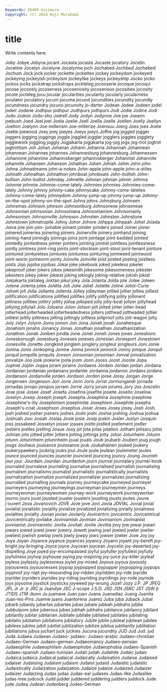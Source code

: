 ```yaml
---
Keywords: 26409 kojimura
Copyright: (C) 2024 Koji Murakami
---
```


# title

Write contents here.



Joby Jobye Jobyna jocant Jocasta jocasta Jocaste jocatory Jocelin Joceline
Jocelyn Jocelyne Jocelynne joch Jochabed Jochbed Jochebed Jochum Jock jock
jocker jockette jockettes jockey jockeydom jockeyed jockeying jockeyish jockeyism jockeylike
jockeys jockeyship Jocko jocko jockos jocks jockstrap jockstraps jockteleg jocooserie
jocoque jocoqui jocose jocosely jocoseness jocoseriosity jocoserious jocosities jocosity jocote
jocteleg jocu jocular jocularities jocularity jocularly jocularness joculator joculatory jocum
jocuma jocund jocundities jocundity jocundly jocundness jocundry jocuno jocunoity jo-darter
Jodean Jodee Jodeen jodel jodelr Jodene Jodhpur jodhpur Jodhpurs jodhpurs
Jodi Jodie Jodine Jodl Jodo Jodoin Jodo-shu Jodrell Jody Jodyn
Jodynne Joe joe Joeann joebush Joed Joel joel Joela Joelie
Joell Joella Joelle Joellen Joelly Joellyn Joelton Joelynn Joe-millerism Joe-millerize
Joensuu Joerg Joes joes Joete Joette joewood Joey joey joeyes
Joeys joeys Joffre jog jogged jogger joggers jogging joggings joggle
joggled joggler jogglers joggles jogglety jogglework joggling joggly Jogjakarta jogjakarta
jog-jog jogs jog-trot jogtrot jogtrottism Joh Johan Johanan Johann Johanna
Johannah Johannean johannean Johannes johannes Johannesburg johannesburg Johannessen Johannine johannine
Johannisberger johannisberger Johannist Johannite johannite Johansen Johanson Johathan Johen Johiah
Johm John john Johna Johnadreams john-a-nokes John-apple john-apple john-a-stiles Johnath
Johnathan Johnathon johnboat johnboats John-bullish John-bullism John-bullist Johnday Johnette Johnian
johnian johnin Johnna Johnnie johnnie Johnnie-come-lately Johnnies johnnies Johnnies-come-lately Johnny
johnny johnny-cake johnnycake Johnny-come-latelies Johnny-come-lately johnnydom Johnny-jump-up johnny-jump-up Johnny-on-the-spot johnny-on-the-spot
Johns johns Johnsburg Johnsen Johnsmas Johnson johnson Johnsonburg Johnsonese johnsonese
Johnsonian johnsonian Johnsoniana Johnsonianism Johnsonianly Johnsonism Johnsonville Johnsson Johnsten Johnston
Johnstone Johnstown johnstrupite Johny Johor Johore Johppa Johppah Johst Joiada
Joice joie join join- joinable joinant joinder joinders joined Joiner
joiner joinered joineries joinering joiners Joinerville joinery joinhand joining joining-hand
joiningly joinings joins joint jointage joint-bedded jointed jointedly jointedness jointer
jointers jointing jointist jointless jointlessness jointly jointress joint-ring joints joint-stockism
joint-stool joint-tenant jointure jointured jointureless jointures jointuress jointuring jointweed jointwood
joint-worm jointworm jointy Joinvile Joinville joist joisted joisting joistless joists
Jojo jojoba jojobas Jokai joke jokebook joked jokeless jokelet jokeproof
joker jokers jokes jokesmith jokesome jokesomeness jokester jokesters jokey jokier
jokiest joking jokingly joking-relative jokish jokist Jokjakarta joktaleg Joktan jokul
joky Jola Jolanta Jolda jole Jolee Joleen Jolene Jolenta joles
Joletta Joli Jolie Joliet Joliette Joline Joliot-Curie Jolivet joll Jolla
Jollanta Jollenta Jolley jolleyman jollied jollier jollies jolliest jollification jollifications
jollified jollifies jollify jollifying jollily jolliment jolliness jollities jollitry jollity
jollop jolloped jolly jolly-boat jollyer jollyhead jollying jollytail Jolo Joloano
Jolon Jolson jolt jolted jolter jolter-head jolterhead jolterheaded jolterheadedness jolters
jolthead joltheaded joltier joltiest joltily joltiness jolting joltingly joltless joltproof
jolts jolt-wagon jolty Joly Jolyn Jolynn Jomo jomon Jon Jona
Jonah jonah Jonahesque Jonahism jonahs Jonancy Jonas Jonathan jonathan Jonathanization
Jonathon Jonati Jonben jondla Jone Jonel Jonell Jones jones Jonesboro
Jonesborough Jonesburg Joneses joneses Jonesian Jonesport Jonestown Jonesville Jonette Jongkind
jonglem jonglery jongleur jongleurs Joni Jonie Jonina Jonis Jonkoping Jonme
Jonna jonnick jonnock Jonny jonque Jonquil jonquil jonquille jonquils Jonson
Jonsonian jonsonian Jonval jonvalization jonvalize Joo jook jookerie joola joom
Joon Jooss Joost Jooste Jopa Jophiel Joplin Joppa joram jorams
Jordaens Jordain Jordan jordan Jordana Jordanian jordanian jordanians jordanite Jordanna
jordanon Jordans jordans Jordanson Jordanville jorden Jordison Jordon joree Jorey
Jorgan Jorge Jorgensen Jorgenson Jori Jorie Jorin Joris Jorist Jormungandr
jornada jornadas joropo joropos jorram Jorrie Jorry jorum jorums Jory
Jos Joscelin Jose jose Josee Josef Josefa Josefina josefite joseite
Joseito Joselow Joselyn Josep Joseph joseph Josepha Josephina Josephine josephine
Josephine's-lily Josephinism josephinite Josephism Josephite josephs Joseph's-coat Josephson Josephus Joser
Joses Josey josey Josh Josh. josh joshed josher joshers joshes
Joshi joshi Joshia joshing Joshua joshua Joshuah Josi Josiah Josias
Josie josie Josip joskin Josler Joslyn Josquin joss jossakeed Josselyn
josser josses jostle jostled jostlement jostler jostlers jostles jostling Josue
Josy jot jota jotas jotation Jotham jotisaru jotisi Jotnian jots
jotted jotter jotters jotting jottings jotty Jotun Jotunheim Jotunn jotunn
Jotunnheim jotunnheim joual jouals Joub joubarb Joubert joug jough jougs
Jouhaux jouisance jouissance jouk Joukahainen jouked joukery joukerypawkery jouking jouks
joul Joule joule joulean joulemeter joules jounce jounced jounces jouncier
jounciest jouncing jouncy Joung Jounieh jour jour. Jourdain Jourdan Jourdanton
journ journal journalary journal-book journaled journalese journaling journalise journalised journalish
journalising journalism journalisms journalist journalistic journalistically journalists journalization journalize journalized
journalizer journalizes journalizing journalled journalling journals journey journeycake journeyed journeyer
journeyers journeying journeyings journeyman journeymen journeys journeywoman journeywomen journey-work journeywork
journeyworker journo jours joust jousted jouster jousters jousting jousts joutes
Jouve j'ouvert Jova Jovanovich JOVE Jove jove Jovi Jovia JOVIAL
Jovial jovial jovialist jovialistic joviality jovialize jovialized jovializing jovially jovialness
jovialties jovialty Jovian jovian Jovianly Jovicentric jovicentric Jovicentrical Jovicentrically jovilabe
Joviniamish Jovinian Jovinianism Jovinianist jovinianist Jovinianistic Jovita Jovitah Jovite Jovitta
jovy jow jowar jowari jowars jowed jowel jower jowery Jowett
jowing jowl jowled jowler jowlier jowliest jowlish jowlop jowls jowly
jowpy jows jowser jowter Joxe Joy joy Joya Joyan Joyance
joyance joyances joyancy Joyann joyant joy-bereft joy-bright joy-bringing Joyce joyce
Joycean joycean Joycelin joy-deserted joy-dispelling Joye joyed joy-encompassed joyful joyfuller
joyfullest joyfully joyfulness joyhop joyhouse joying joy-inspiring joy-juice joy-killer joyleaf
joyless joylessly joylessness joylet joy-mixed Joyous joyous joyously joyousness joyousnesses
joypop joypopped joypopper joypopping joypops joyproof joy-rapt joy-resounding joy-ridden joyridden
joy-ride joyride joyrider joyriders joyrides joy-riding joyriding joyridings joy-rode joyrode
joys joysome joystick joysticks joyweed joy-wrung Jozef Jozy J.P. JP
JPEG JPL Jr Jr. jr JRC js Jsandye JSC J-scope
J.S.D. JSD JSN JSRC JST JSW jt JTIDS JTM Jtunn
Ju juamave Juan juan Juana Juanadiaz Juang Juanita Juan-les-Pins Juanne
juans Juantorena Juarez Juba juba Juback Jubal jubarb jubardy jubartas
jubartes jubas jubate jubbah jubbahs jubbe Jubbulpore jube juberous jubes
jubhah jubhahs jubilance jubilancy jubilant jubilantly jubilar jubilarian Jubilate jubilate
jubilated jubilates jubilating jubilatio jubilation jubilations jubilatory Jubile jubile jubileal
jubilean jubilee jubilees jubiles jubili jubilist jubilization jubilize jubilus jublilantly
jublilation jublilations jubus juchart juck juckies Jucuna jucundity JUD Jud
Jud. jud Juda Judaea Judaean Judaeo- judaeo- Judaeo-arabic Judaeo-christian Judaeo-German
Judaeo-german Judaeomancy Judaeo-persian Judaeophile Judaeophilism Judaeophobe Judaeophobia Judaeo-Spanish Judaeo-spanish Judaeo-tunisian
Judah judah Judahite Judaic judaic Judaica judaica Judaical judaical Judaically
Judaisation Judaise Judaised judaiser Judaising Judaism judaism Judaist judaist Judaistic
judaistic Judaistically Judaization judaization Judaize judaize Judaized Judaizer judaizer Judaizing
Judas judas Judas-ear judases Judas-like Judaslike judas-tree judcock Judd judder
juddered juddering judders juddock Jude jude Judea Judean Judenberg Judeo-German
